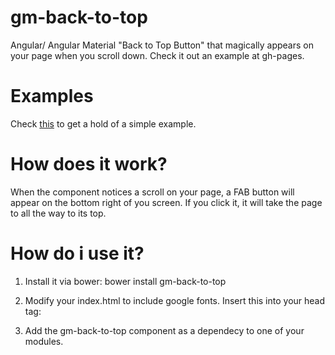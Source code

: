 # gm-back-to-top
Angular/ Angular Material "Back to Top Button" that magically appears on your page when you scroll down. Check it out an example at gh-pages.

# Examples
Check [this](https://plnkr.co/edit/58MJaYsQpOKDkhYdMDBD) to get a hold of  a simple example.

# How does it work?
When the component notices a scroll on your page, a FAB button will appear on the bottom right of you screen. If you click it, it will take the page
to all the way to its top.


# How do i use it?
1. Install it via bower: bower install gm-back-to-top

2. Modify your index.html to include google fonts. Insert this into your head tag:  <link href="https://fonts.googleapis.com/icon?family=Material+Icons"
      rel="stylesheet">

3. Add the gm-back-to-top component as a dependecy to one of your modules.


